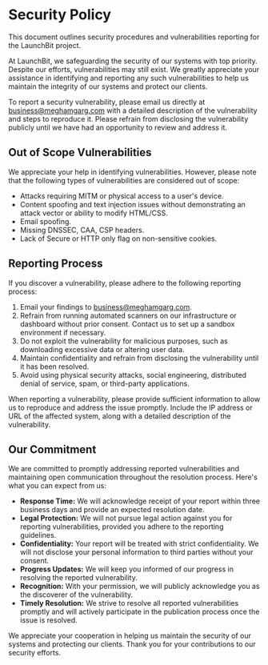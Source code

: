 # Security Policy

This document outlines security procedures and vulnerabilities reporting for the LaunchBit project.

At LaunchBit, we safeguarding the security of our systems with top priority. Despite our efforts, vulnerabilities may still exist. We greatly appreciate your assistance in identifying and reporting any such vulnerabilities to help us maintain the integrity of our systems and protect our clients.

To report a security vulnerability, please email us directly at business@meghamgarg.com with a detailed description of the vulnerability and steps to reproduce it. Please refrain from disclosing the vulnerability publicly until we have had an opportunity to review and address it.

## Out of Scope Vulnerabilities

We appreciate your help in identifying vulnerabilities. However, please note that the following types of vulnerabilities are considered out of scope:

-   Attacks requiring MITM or physical access to a user's device.
-   Content spoofing and text injection issues without demonstrating an attack vector or ability to modify HTML/CSS.
-   Email spoofing.
-   Missing DNSSEC, CAA, CSP headers.
-   Lack of Secure or HTTP only flag on non-sensitive cookies.

## Reporting Process

If you discover a vulnerability, please adhere to the following reporting process:

1. Email your findings to business@meghamgarg.com.
2. Refrain from running automated scanners on our infrastructure or dashboard without prior consent. Contact us to set up a sandbox environment if necessary.
3. Do not exploit the vulnerability for malicious purposes, such as downloading excessive data or altering user data.
4. Maintain confidentiality and refrain from disclosing the vulnerability until it has been resolved.
5. Avoid using physical security attacks, social engineering, distributed denial of service, spam, or third-party applications.

When reporting a vulnerability, please provide sufficient information to allow us to reproduce and address the issue promptly. Include the IP address or URL of the affected system, along with a detailed description of the vulnerability.

## Our Commitment

We are committed to promptly addressing reported vulnerabilities and maintaining open communication throughout the resolution process. Here's what you can expect from us:

-   **Response Time:** We will acknowledge receipt of your report within three business days and provide an expected resolution date.
-   **Legal Protection:** We will not pursue legal action against you for reporting vulnerabilities, provided you adhere to the reporting guidelines.
-   **Confidentiality:** Your report will be treated with strict confidentiality. We will not disclose your personal information to third parties without your consent.
-   **Progress Updates:** We will keep you informed of our progress in resolving the reported vulnerability.
-   **Recognition:** With your permission, we will publicly acknowledge you as the discoverer of the vulnerability.
-   **Timely Resolution:** We strive to resolve all reported vulnerabilities promptly and will actively participate in the publication process once the issue is resolved.

We appreciate your cooperation in helping us maintain the security of our systems and protecting our clients. Thank you for your contributions to our security efforts.
